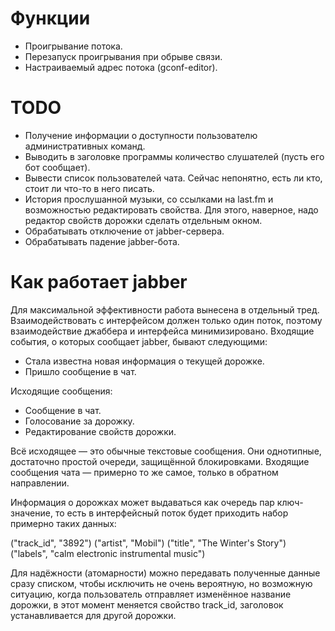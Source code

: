 Функции
=======

- Проигрывание потока.
- Перезапуск проигрывания при обрыве связи.
- Настраиваемый адрес потока (gconf-editor).


TODO
====

- Получение информации о доступности пользователю административных команд.
- Выводить в заголовке программы количество слушателей (пусть его бот сообщает).
- Вывести список пользователей чата.  Сейчас непонятно, есть ли кто, стоит ли
  что-то в него писать.
- История прослушанной музыки, со ссылками на last.fm и возможностью
  редактировать свойства.  Для этого, наверное, надо редактор свойств дорожки
  сделать отдельным окном.
- Обрабатывать отключение от jabber-сервера.
- Обрабатывать падение jabber-бота.


Как работает jabber
===================

Для максимальной эффективности работа вынесена в отдельный тред.
Взаимодействовать с интерфейсом должен только один поток, поэтому
взаимодействие джаббера и интерфейса минимизировано.  Входящие события, о
которых сообщает jabber, бывают следующими:

- Стала известна новая информация о текущей дорожке.
- Пришло сообщение в чат.

Исходящие сообщения:

- Сообщение в чат.
- Голосование за дорожку.
- Редактирование свойств дорожки.

Всё исходящее — это обычные текстовые сообщения.  Они однотипные, достаточно
простой очереди, защищённой блокировками.  Входящие сообщения чата — примерно
то же самое, только в обратном направлении.

Информация о дорожках может выдаваться как очередь пар ключ-значение, то есть в
интерфейсный поток будет приходить набор примерно таких данных:

  ("track_id", "3892")
  ("artist", "Mobil")
  ("title", "The Winter's Story")
  ("labels", "calm electronic instrumental music")

Для надёжности (атомарности) можно передавать полученные данные сразу списком,
чтобы исключить не очень вероятную, но возможную ситуацию, когда пользователь
отправляет изменённое название дорожки, в этот момент меняется свойство
track_id, заголовок устанавливается для другой дорожки.
